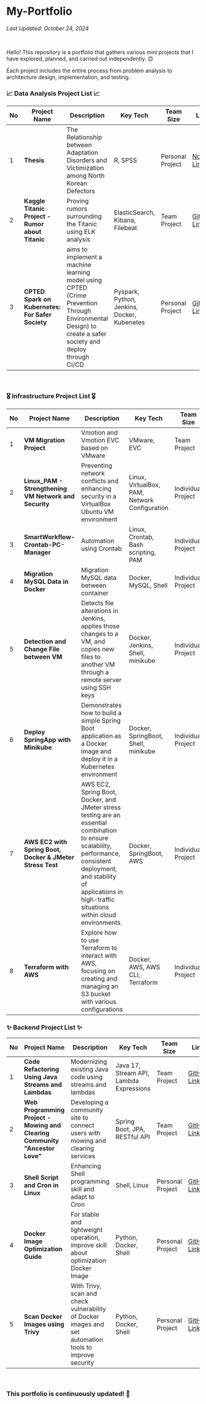 # My-Portfolio

*Last Updated: October 24, 2024*

<br>

Hello! This repository is a portfolio that gathers various mini projects that I have explored, planned, and carried out independently. 😊 <br>

Each project includes the entire process from problem analysis to architecture design, implementation, and testing.


### 📈 Data Analysis Project List 📈

| No | Project Name | Description | Key Tech | Team<br> Size | Link | Date | 
|----|---------------|------|-----------|----------|------|------|
| 1  | **Thesis** | The Relationship between Adaptation Disorders and Victimization among North Korean Defectors | R, SPSS | Personal Project | [Notion Link](https://screeching-kettledrum-5a8.notion.site/The-Relationship-between-Adaptation-Disorders-and-Victimization-among-North-Korean-Defectors-1211f59aa4f280ab8c39f51fe74a4dd5?pvs=4) | 2021-11-14 |
| 2  | **Kaggle Titanic Project - Rumor about Titanic** | Proving rumors surrounding the Titanic using ELK analysis | ElasticSearch, Kibana, Filebeat | Team Project | [GitHub Link](https://github.com/isshomin/Woori_FISA_elk_titanic) | 2024-08-02 |
| 3  | **CPTED Spark on Kubernetes: For Safer Society** | aims to implement a machine learning model using CPTED (Crime Prevention Through Environmental Design) to create a safer society and deploy through CI/CD | Pyspark, Python, Jenkins, Docker, Kubenetes | Personal Project | [GitHub Link](https://github.com/castlhoo/CPTED-Project/tree/main) | 2024-10-24 |
<br>

### 🎖️ Infrastructure Project List 🎖️

| No | Project Name | Description | Key Tech | Team<br> Size | Link | Date |
|----|---------------|------|-----------|----------|------|------|
| 1  | **VM Migration Project** | Vmotion and Vmotion EVC based on VMware	 | VMware, EVC | Team Project | [GitHub Link](https://github.com/castlhoo/VMware-Migration) | 2023-09-13 |
| 2  | **Linux_PAM - Strengthening VM Network and Security** | Preventing network conflicts and enhancing security in a VirtualBox Ubuntu VM environment | Linux, VirtualBox, PAM, Network Configuration | Individual Project | [GitHub Link](https://github.com/castlhoo/Setting-Password-using-Linux_PAM) | 2024-09-19 |
| 3  | **SmartWorkflow-Crontab-PC-Manager** | Automation using Crontab | Linux, Crontab, Bash scripting, PAM | Individual Project | [GitHub Link](https://github.com/castlhoo/Linux-Crontab) | 2024-09-20 |
| 4  | **Migration MySQL Data in Docker** | Migration MySQL data between container | Docker, MySQL, Shell | Individual Project | [GitHub Link](https://github.com/castlhoo/Migration-MySQL-data-in-Docker) | 2024-09-27 |
| 5  | **Detection and Change File between VM** | Detects file alterations in Jenkins, applies those changes to a VM, and copies new files to another VM through a remote server using SSH keys | Docker, Jenkins, Shell, minikube | Individual Project | [GitHub Link](https://github.com/castlhoo/Detection-changing-file-in-VM) | 2024-10-01 |
| 6  | **Deploy SpringApp with Minikube** | Demonstrates how to build a simple Spring Boot application as a Docker image and deploy it in a Kubernetes environment | Docker, SpringBoot, Shell, minikube | Individual Project | [GitHub Link](https://github.com/castlhoo/K8s-Springapp) | 2024-10-02 |
| 7  | **AWS EC2 with Spring Boot, Docker & JMeter Stress Test** | AWS EC2, Spring Boot, Docker, and JMeter stress testing are an essential combination to ensure scalability, performance, consistent deployment, and stability of applications in high-traffic situations within cloud environments. | Docker, SpringBoot, AWS | Individual Project | [GitHub Link](https://github.com/castlhoo/AWS-EC2-with-Spring) | 2024-10-09 |
| 8  | **Terraform with AWS** | Explore how to use Terraform to interact with AWS, focusing on creating and managing an S3 bucket with various configurations | Docker, AWS, AWS CLI, Terraform | Individual Project | [GitHub Link](https://github.com/castlhoo/Terraform-with-AWS) | 2024-10-09 |


### ✨ Backend Project List ✨

| No | Project Name | Description | Key Tech | Team<br> Size | Link | Date |
|----|---------------|------|-----------|----------|------|------|
| 1  | **Code Refactoring Using Java Streams and Lambdas** | Modernizing existing Java code using streams and lambdas | Java 17, Stream API, Lambda Expressions | Team Project | [GitHub Link](https://github.com/castlhoo/Refactoring) | 2024-07-19 |
| 2  | **Web Programming Project - Mowing and Clearing Community "Ancestor Love"** | Developing a community site to connect users with mowing and clearing services | Spring Boot, JPA, RESTful API | Team Project | [GitHub Link](https://github.com/LeeYeonhee-00/AncestorLove) | 2024-08-16 |
| 3  | **Shell Script and Cron in Linux** | Enhancing Shell programming skill and adapt to Cron | Shell, Linux | Personal Project | [GitHub Link](https://github.com/castlhoo/Shell-Script-and-Cron-in-Linux/blob/main/README.md) | 2024-09-23 |
| 4  | **Docker Image Optimization Guide** | For stable and lightweight operation, improve skill about optimization Docker Image | Python, Docker, Shell | Personal Project | [GitHub Link](https://github.com/castlhoo/Optimizing-size-of-Docker-image) | 2024-09-24 |
| 5  | **Scan Docker Images using Trivy** | With Trivy, scan and check vulnerability of Docker images and set automation tools to improve security | Python, Docker, Shell | Personal Project | [GitHub Link](https://github.com/castlhoo/Scan-docker-images-using-Trivy) | 2024-09-25 |
<br>

### This portfolio is continuously updated! 🤖
